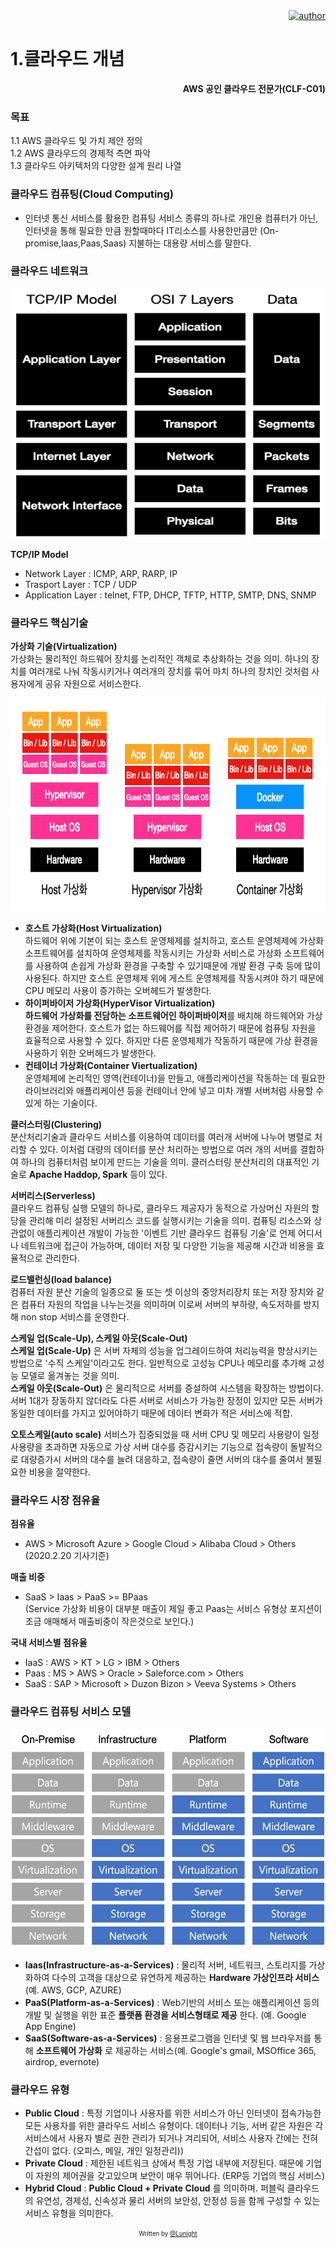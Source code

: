 <div align=right>
    <a href="https://github.com/LunightLab">
        <img alt="author" src= "https://img.shields.io/badge/author-lunight-blue?style=glat-square" target="_blank"></a>
    </a>
</div>

1.클라우드 개념
===============

**<div align=right> AWS 공인 클라우드 전문가(CLF-C01)</div>**

### 목표

1.1 AWS 클라우드 및 가치 제안 정의  
1.2 AWS 클라우드의 경제적 측면 파악  
1.3 클라우드 아키텍처의 다양한 설계 원리 나열

### 클라우드 컴퓨팅(Cloud Computing)

-	인터넷 통신 서비스를 활용한 컴퓨팅 서비스 종류의 하나로 개인용 컴퓨터가 아닌, 인터넷을 통해 필요한 만큼 원할때마다 IT리소스를 사용한만큼만 (On-promise,Iaas,Paas,Saas) 지불하는 대용량 서비스를 말한다.

### 클라우드 네트워크

<p align="center"><img src="./img/cloud_network.png" width="500" height="400"></p>  

**TCP/IP Model**  
 - Network Layer : ICMP, ARP, RARP, IP  
 - Trasport Layer : TCP / UDP  
 - Application Layer : telnet, FTP, DHCP, TFTP, HTTP, SMTP, DNS, SNMP

### 클라우드 핵심기술

**가상화 기술(Virtualization)**  
 가상화는 물리적인 하드웨어 장치를 논리적인 객체로 추상화하는 것을 의미. 하나의 장치를 여러개로 나눠 작동시키거나 여러개의 장치를 묶어 마치 하나의 장치인 것처럼 사용자에게 공유 자원으로 서비스한다.  
<p align="center"><img src="./img/Viertualization.png" width="650" height="340"></p>

-	**호스트 가상화(Host Virtualization)**  
	하드웨어 위에 기본이 되는 호스트 운영체제를 설치하고, 호스트 운영체제에 가상화 소프트웨어를 설치하여 운영체제를 작동시키는 가상화 서비스로 가상화 소프트웨어를 사용하여 손쉽게 가상화 환경을 구축할 수 있기때문에 개발 환경 구축 등에 많이 사용된다. 하지만 호스트 운영체제 위에 게스트 운영체제를 작동시켜야 하기 때문에 CPU 메모리 사용이 증가하는 오버헤드가 발생한다.  
-	**하이퍼바이저 가상화(HyperVisor Virtualization)**  
	**하드웨어 가상화를 전담하는 소프트웨어인 하이퍼바이저**를 배치해 하드웨어와 가상 환경을 제어한다. 호스트가 없는 하드웨어를 직접 제어하기 때문에 컴퓨팅 자원을 효율적으로 사용할 수 있다. 하지만 다른 운영체제가 작동하기 때문에 가상 환경을 사용하기 위한 오버헤드가 발생한다.  
-	**컨테이너 가상화(Container Viertualization)**  
	운영체제에 논리적인 영역(컨테이너)을 만들고, 애플리케이션을 작동하는 데 필요한 라이브러리와 애플리케이션 등을 컨테이너 안에 넣고 미차 개별 서버처럼 사용할 수 있게 하는 기술이다.  

**클러스터링(Clustering)**  
 분산처리기술과 클라우드 서비스를 이용하여 데이터를 여러개 서버에 나누어 병렬로 처리할 수 있다. 이처럼 대량의 데이터를 분산 처리하는 방법으로 여러 개의 서버를 결합하여 하나의 컴퓨터처럼 보이게 만드는 기술을 의미. 클러스터링 분산처리의 대표적인 기술로 **Apache Haddop, Spark** 등이 있다.

**서버리스(Serverless)**  
 클라우드 컴퓨팅 실행 모델의 하나로, 클라우드 제공자가 동적으로 가상머신 자원의 할당을 관리해 미리 설정된 서버리스 코드를 실행시키는 기술을 의미. 컴퓨팅 리소스와 상관없이 애플리케이션 개발이 가능한 '이벤트 기반 클라우드 컴퓨팅 기술'로 언제 어디서나 네트워크에 접근이 가능하며, 데이터 저장 및 다양한 기능을 제공해 시간과 비용을 효율적으로 관리한다.

**로드밸런싱(load balance)**  
 컴퓨터 자원 분산 기술의 일종으로 둘 또는 셋 이상의 중앙처리장치 또는 저장 장치와 같은 컴퓨터 자원의 작업을 나누는것을 의미하며 이로써 서버의 부하량, 속도저하를 방지해 non stop 서비스를 운영한다.

**스케일 업(Scale-Up), 스케일 아웃(Scale-Out)**  
 **스케일 업(Scale-Up)** 은 서버 자체의 성능을 업그레이드하여 처리능력을 향상시키는 방법으로 '수직 스케일'이라고도 한다. 일반적으로 고성능 CPU나 메모리를 추가해 고성능 모델로 옮겨놓는 것을 의미.  
 **스케일 아웃(Scale-Out)** 은 물리적으로 서버를 증설하여 시스템을 확장하는 방법이다. 서버 1대가 장동하지 않더라도 다른 서버로 서비스가 가능한 장정이 있지만 모든 서버가 동일한 데이터를 가지고 있어야하기 때문에 데이터 변화가 적은 서비스에 적합.

**오토스케일(auto scale)** 서비스가 집중되었을 때 서버 CPU 및 메모리 사용량이 일정 사용량을 초과하면 자동으로 가상 서버 대수를 증감시키는 기능으로 접속량이 돌발적으로 대량증가시 서버의 대수를 늘려 대응하고, 접속량이 줄면 서버의 대수를 줄여서 불필요한 비용을 절약한다.

### 클라우드 시장 점유율

**점유율**  
- AWS > Microsoft Azure > Google Cloud > Alibaba Cloud > Others (2020.2.20 기사기준)

**매출 비중**  
- SaaS > Iaas > PaaS >= BPaas  
(Service 가상화 비용이 대부분 매출이 제일 좋고 Paas는 서비스 유형상 포지션이 조금 애매해서 매출비중이 작은것으로 보인다.)

**국내 서비스별 점유율**  
- IaaS : AWS > KT > LG > IBM > Others  
- Paas : MS > AWS > Oracle > Saleforce.com > Others  
- SaaS : SAP > Microsoft > Duzon Bizon > Veeva Systems > Others

### 클라우드 컴퓨팅 서비스 모델

<p align="center"><img src="./img/cloud_computin_service.png" width="500" height="350"></p>

-	**Iaas(Infrastructure-as-a-Services)** : 물리적 서버, 네트워크, 스토리지를 가상화하여 다수의 고객을 대상으로 유연하게 제공하는 **Hardware 가상인프라 서비스** (예. AWS, GCP, AZURE)  
-	**PaaS(Platform-as-a-Services)** : Web기반의 서비스 또는 애플리케이션 등의 개발 및 실행을 위한 표준 **플랫폼 환경을 서비스형태로 제공** 한다. (예. Google App Engine)  
-	**SaaS(Software-as-a-Services)** : 응용프로그램을 인터넷 및 웹 브라우저를 통해 **소프트웨어 가상화** 로 제공하는 서비스(예. Google's gmail, MSOffice 365, airdrop, evernote)

### 클라우드 유형

-	**Public Cloud** : 특정 기업이나 사용자를 위한 서비스가 아닌 인터넷이 접속가능한 모든 사용자를 위한 클라우드 서비스 유형이다. 데이터나 기능, 서버 같은 자원은 각 서비스에서 사용자 별로 권한 관리가 되거나 겨리되어, 서비스 사용자 간에는 전혀 간섭이 없다. (오피스, 메일, 개인 일정관리))
-	**Private Cloud** : 제한된 네트워크 상에서 특정 기업 내부에 저장된다. 때문에 기업이 자원의 제어권을 갖고있으며 보안이 매우 뛰어나다. (ERP등 기업의 핵심 서비스)
-	**Hybrid Cloud** : **Public Cloud + Private Cloud** 를 의미하며. 퍼블릭 클라우드의 유연성, 경제성, 신속성과 물리 서버의 보안성, 안정성 등을 함께 구성할 수 있는 서비스 유형을 의미한다.  

<div align="center">

<sub><sup>Written by <a href="https://github.com/LunightLab">@Lunight</a></sup></sub><small></small>

</div>

